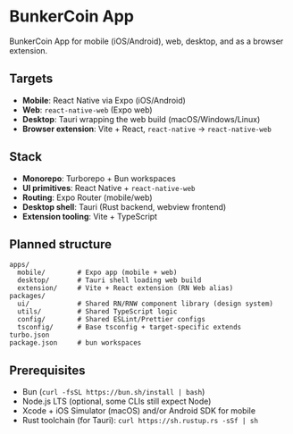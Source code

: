 # BunkerCoin App

BunkerCoin App for mobile (iOS/Android), web, desktop, and as a browser extension.

## Targets
- **Mobile**: React Native via Expo (iOS/Android)
- **Web**: `react-native-web` (Expo web)
- **Desktop**: Tauri wrapping the web build (macOS/Windows/Linux)
- **Browser extension**: Vite + React, `react-native` → `react-native-web`

## Stack
- **Monorepo**: Turborepo + Bun workspaces
- **UI primitives**: React Native + `react-native-web`
- **Routing**: Expo Router (mobile/web)
- **Desktop shell**: Tauri (Rust backend, webview frontend)
- **Extension tooling**: Vite + TypeScript

## Planned structure
```
apps/
  mobile/        # Expo app (mobile + web)
  desktop/       # Tauri shell loading web build
  extension/     # Vite + React extension (RN Web alias)
packages/
  ui/            # Shared RN/RNW component library (design system)
  utils/         # Shared TypeScript logic
  config/        # Shared ESLint/Prettier configs
  tsconfig/      # Base tsconfig + target-specific extends
turbo.json
package.json     # bun workspaces
```

## Prerequisites
- Bun (`curl -fsSL https://bun.sh/install | bash`)
- Node.js LTS (optional, some CLIs still expect Node)
- Xcode + iOS Simulator (macOS) and/or Android SDK for mobile
- Rust toolchain (for Tauri): `curl https://sh.rustup.rs -sSf | sh`